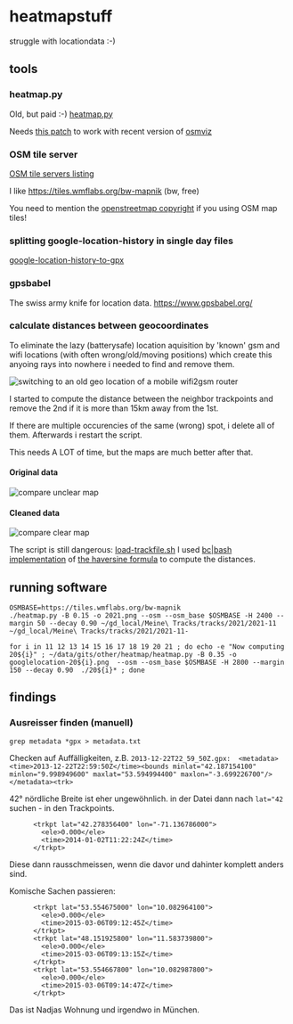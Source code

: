 # heatmapstuff
struggle with locationdata :-)

## tools

### heatmap.py

Old, but paid :-)
[heatmap.py](https://sethoscope.net/heatmap/) 

Needs [this patch](https://github.com/sethoscope/heatmap/pull/62) to work with recent version of [osmviz](https://github.com/hugovk/osmviz)

### OSM tile server 

[OSM tile servers listing](https://wiki.openstreetmap.org/wiki/Tile_servers) 

I like https://tiles.wmflabs.org/bw-mapnik (bw, free)

You need to mention the [openstreetmap copyright](https://www.openstreetmap.org/copyright) if you using OSM map tiles!

### splitting google-location-history in single day files

[google-location-history-to-gpx](https://gist.github.com/juliushaertl/743704745b953fb54f9fca27ed124078)

### gpsbabel

The swiss army knife for location data. https://www.gpsbabel.org/

### calculate distances between geocoordinates

To eliminate the lazy (batterysafe) location aquisition by 'known' gsm and wifi
locations (with often wrong/old/moving positions) which create this anyoing rays into nowhere
i needed to find and remove them.

![switching to an old geo location of a mobile wifi2gsm router](readme-assets/google-wifi-location-wrong.png)

I started to compute the distance between the neighbor trackpoints and remove
the 2nd if it is more than 15km away from the 1st.

If there are multiple occurencies of the same (wrong) spot, i delete all of them. Afterwards i restart the script.

This needs A LOT of time, but the maps are much better after that.

#### Original data
![compare unclear map](readme-assets/before-cleaning.png)

#### Cleaned data
![compare clear map](readme-assets/after-cleaning.png)

The script is still dangerous: [load-trackfile.sh](bin/load-trackfile.sh) I
used [bc|bash implementation](http://rosettacode.org/wiki/Haversine_formula#bc)
of [the haversine formula](https://en.wikipedia.org/wiki/Haversine_formula) to compute the distances.


## running software

```
OSMBASE=https://tiles.wmflabs.org/bw-mapnik
./heatmap.py -B 0.15 -o 2021.png --osm --osm_base $OSMBASE -H 2400 --margin 50 --decay 0.90 ~/gd_local/Meine\ Tracks/tracks/2021/2021-11 ~/gd_local/Meine\ Tracks/tracks/2021/2021-11-
```

```
for i in 11 12 13 14 15 16 17 18 19 20 21 ; do echo -e "Now computing 20${i}" ; ~/data/gits/other/heatmap/heatmap.py -B 0.35 -o googlelocation-20${i}.png  --osm --osm_base $OSMBASE -H 2800 --margin 150 --decay 0.90  ./20${i}* ; done
```


## findings


### Ausreisser finden (manuell)

`grep metadata *gpx > metadata.txt`

Checken auf Auffälligkeiten, z.B. `2013-12-22T22_59_50Z.gpx:  <metadata><time>2013-12-22T22:59:50Z</time><bounds minlat="42.187154100" minlon="9.998949600" maxlat="53.594994400" maxlon="-3.699226700"/></metadata><trk>`

42° nördliche Breite ist eher ungewöhnlich. in der Datei dann nach `lat="42` suchen - in den Trackpoints.

```
      <trkpt lat="42.278356400" lon="-71.136786000">
        <ele>0.000</ele>
        <time>2014-01-02T11:22:24Z</time>
      </trkpt>
```

Diese dann rausschmeissen, wenn die davor und dahinter komplett anders sind.

Komische Sachen passieren:
```
      <trkpt lat="53.554675000" lon="10.082964100">
        <ele>0.000</ele>
        <time>2015-03-06T09:12:45Z</time>
      </trkpt>
      <trkpt lat="48.151925800" lon="11.583739800">
        <ele>0.000</ele>
        <time>2015-03-06T09:13:15Z</time>
      </trkpt>
      <trkpt lat="53.554667800" lon="10.082987800">
        <ele>0.000</ele>
        <time>2015-03-06T09:14:47Z</time>
      </trkpt>
```

Das ist Nadjas Wohnung und irgendwo in München.



